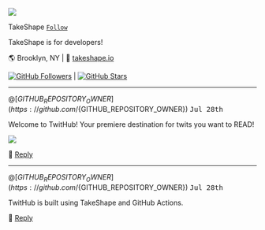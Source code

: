 ![](https://images.takeshape.io/5fa56f55-d64e-4e56-ae68-1daf93e7fdc3/dev/109353a0-b3e1-4d61-ad63-508eac27fbd3/yoel-peterson-1105776-unsplash.jpg?auto=compress%2Cformat&amp;h=134&amp;mask=ellipse&amp;q=100&amp;w=134)

TakeShape [`Follow`](https://github.com/${GITHUB_REPOSITORY_OWNER}?tab=followers)

TakeShape is for developers!

🌎 Brooklyn, NY | 📠 [takeshape.io](https://takeshape.io)

[![GitHub Followers](https://img.shields.io/github/followers/${GITHUB_REPOSITORY_OWNER}?label=Followers&style=for-the-badge)](https://github.com/${GITHUB_REPOSITORY_OWNER}?tab=followers) | [![GitHub Stars](https://img.shields.io/github/stars/${GITHUB_REPOSITORY_OWNER}?label=Followers&style=for-the-badge)](https://github.com/${GITHUB_REPOSITORY_OWNER}?tab=stars)



---

@[${GITHUB_REPOSITORY_OWNER}](https://github.com/${GITHUB_REPOSITORY_OWNER}) <kbd>Jul 28th</kbd>

Welcome to TwitHub! Your premiere destination for twits you want to READ!

![](https://images.takeshape.io/5fa56f55-d64e-4e56-ae68-1daf93e7fdc3/dev/84750f63-fb7a-4789-af52-1439fab79234/marion-michele-330691-unsplash.jpg?auto=compress%2Cformat&amp;fill=blur&amp;fit=fillmax&amp;q=100&amp;w=510)

💬 [Reply](https://github.com/${GITHUB_REPOSITORY}/issues/new?body=Welcome%20to%20TwitHub!%20Your%20premiere%20destination%20for%20twits%20you%20want%20to%20READ!%0A%0A---)



---

@[${GITHUB_REPOSITORY_OWNER}](https://github.com/${GITHUB_REPOSITORY_OWNER}) <kbd>Jul 28th</kbd>

TwitHub is built using TakeShape and GitHub Actions.



💬 [Reply](https://github.com/${GITHUB_REPOSITORY}/issues/new?body=TwitHub%20is%20built%20using%20TakeShape%20and%20GitHub%20Actions.%0A%0A---)

